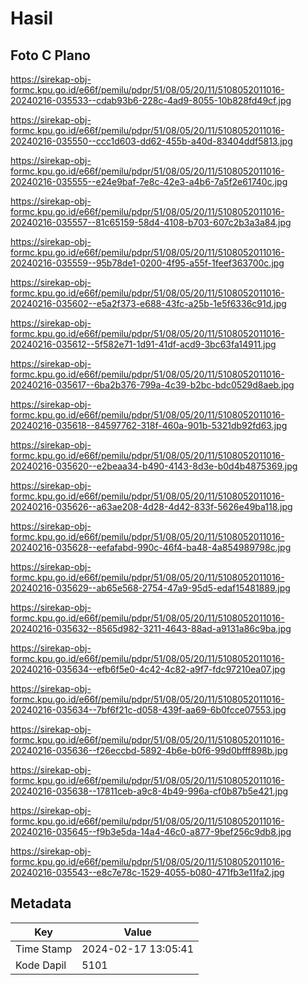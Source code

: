 # Hasil

## Foto C Plano

https://sirekap-obj-formc.kpu.go.id/e66f/pemilu/pdpr/51/08/05/20/11/5108052011016-20240216-035533--cdab93b6-228c-4ad9-8055-10b828fd49cf.jpg

https://sirekap-obj-formc.kpu.go.id/e66f/pemilu/pdpr/51/08/05/20/11/5108052011016-20240216-035550--ccc1d603-dd62-455b-a40d-83404ddf5813.jpg

https://sirekap-obj-formc.kpu.go.id/e66f/pemilu/pdpr/51/08/05/20/11/5108052011016-20240216-035555--e24e9baf-7e8c-42e3-a4b6-7a5f2e61740c.jpg

https://sirekap-obj-formc.kpu.go.id/e66f/pemilu/pdpr/51/08/05/20/11/5108052011016-20240216-035557--81c65159-58d4-4108-b703-607c2b3a3a84.jpg

https://sirekap-obj-formc.kpu.go.id/e66f/pemilu/pdpr/51/08/05/20/11/5108052011016-20240216-035559--95b78de1-0200-4f95-a55f-1feef363700c.jpg

https://sirekap-obj-formc.kpu.go.id/e66f/pemilu/pdpr/51/08/05/20/11/5108052011016-20240216-035602--e5a2f373-e688-43fc-a25b-1e5f6336c91d.jpg

https://sirekap-obj-formc.kpu.go.id/e66f/pemilu/pdpr/51/08/05/20/11/5108052011016-20240216-035612--5f582e71-1d91-41df-acd9-3bc63fa14911.jpg

https://sirekap-obj-formc.kpu.go.id/e66f/pemilu/pdpr/51/08/05/20/11/5108052011016-20240216-035617--6ba2b376-799a-4c39-b2bc-bdc0529d8aeb.jpg

https://sirekap-obj-formc.kpu.go.id/e66f/pemilu/pdpr/51/08/05/20/11/5108052011016-20240216-035618--84597762-318f-460a-901b-5321db92fd63.jpg

https://sirekap-obj-formc.kpu.go.id/e66f/pemilu/pdpr/51/08/05/20/11/5108052011016-20240216-035620--e2beaa34-b490-4143-8d3e-b0d4b4875369.jpg

https://sirekap-obj-formc.kpu.go.id/e66f/pemilu/pdpr/51/08/05/20/11/5108052011016-20240216-035626--a63ae208-4d28-4d42-833f-5626e49ba118.jpg

https://sirekap-obj-formc.kpu.go.id/e66f/pemilu/pdpr/51/08/05/20/11/5108052011016-20240216-035628--eefafabd-990c-46f4-ba48-4a854989798c.jpg

https://sirekap-obj-formc.kpu.go.id/e66f/pemilu/pdpr/51/08/05/20/11/5108052011016-20240216-035629--ab65e568-2754-47a9-95d5-edaf15481889.jpg

https://sirekap-obj-formc.kpu.go.id/e66f/pemilu/pdpr/51/08/05/20/11/5108052011016-20240216-035632--8565d982-3211-4643-88ad-a9131a86c9ba.jpg

https://sirekap-obj-formc.kpu.go.id/e66f/pemilu/pdpr/51/08/05/20/11/5108052011016-20240216-035634--efb6f5e0-4c42-4c82-a9f7-fdc97210ea07.jpg

https://sirekap-obj-formc.kpu.go.id/e66f/pemilu/pdpr/51/08/05/20/11/5108052011016-20240216-035634--7bf6f21c-d058-439f-aa69-6b0fcce07553.jpg

https://sirekap-obj-formc.kpu.go.id/e66f/pemilu/pdpr/51/08/05/20/11/5108052011016-20240216-035636--f26eccbd-5892-4b6e-b0f6-99d0bfff898b.jpg

https://sirekap-obj-formc.kpu.go.id/e66f/pemilu/pdpr/51/08/05/20/11/5108052011016-20240216-035638--17811ceb-a9c8-4b49-996a-cf0b87b5e421.jpg

https://sirekap-obj-formc.kpu.go.id/e66f/pemilu/pdpr/51/08/05/20/11/5108052011016-20240216-035645--f9b3e5da-14a4-46c0-a877-9bef256c9db8.jpg

https://sirekap-obj-formc.kpu.go.id/e66f/pemilu/pdpr/51/08/05/20/11/5108052011016-20240216-035543--e8c7e78c-1529-4055-b080-471fb3e11fa2.jpg


## Metadata

| Key        | Value               |
| ---------- | ------------------- |
| Time Stamp | 2024-02-17 13:05:41 |
| Kode Dapil | 5101                |



